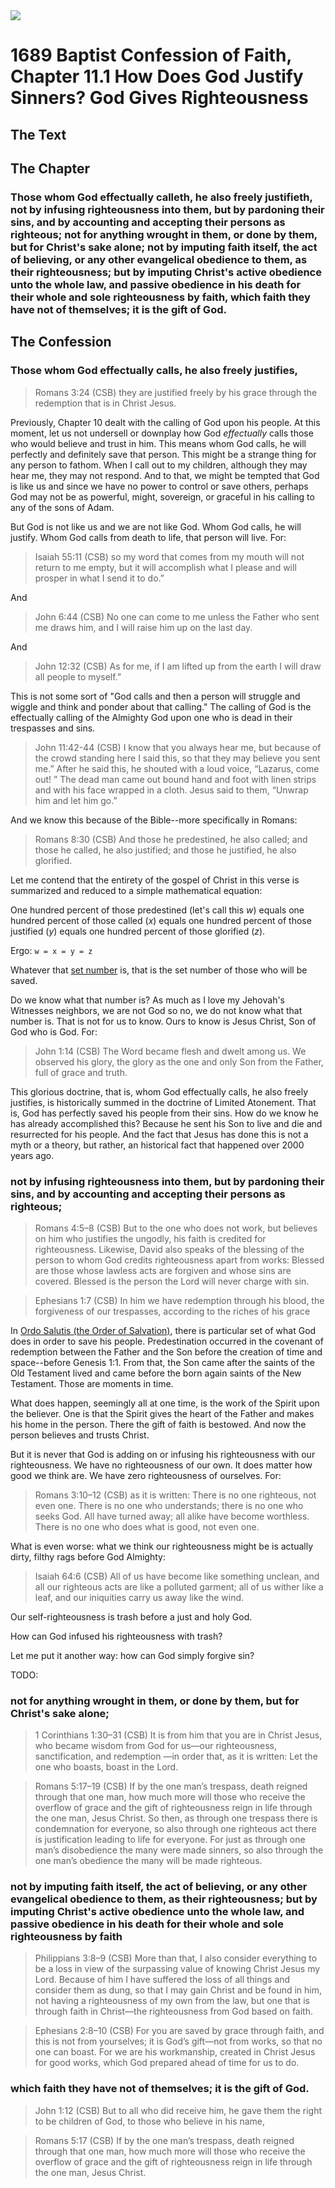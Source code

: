 <img class="intro-right" src="/images/art-1689.png">

# 1689 Baptist Confession of Faith, Chapter 11.1 How Does God Justify Sinners? God Gives Righteousness

## The Text

## The Chapter

### Those whom God effectually calleth, he also freely justifieth, not by infusing righteousness into them, but by pardoning their sins, and by accounting and accepting their persons as righteous; not for anything wrought in them, or done by them, but for Christ's sake alone; not by imputing faith itself, the act of believing, or any other evangelical obedience to them, as their righteousness; but by imputing Christ's active obedience unto the whole law, and passive obedience in his death for their whole and sole righteousness by faith, which faith they have not of themselves; it is the gift of God.

## The Confession

### Those whom God effectually calls, he also freely justifies,

>Romans 3:24 (CSB) they are justified freely by his grace through the redemption that is in Christ Jesus.

Previously, Chapter 10 dealt with the calling of God upon his people. At this moment, let us not undersell or downplay how God *effectually* calls those who would believe and trust in him. This means whom God calls, he will perfectly and definitely save that person. This might be a strange thing for any person to fathom. When I call out to my children, although they may hear me, they may not respond. And to that, we might be tempted that God is like us and since we have no power to control or save others, perhaps God may not be as powerful, might, sovereign, or graceful in his calling to any of the sons of Adam.

But God is not like us and we are not like God. Whom God calls, he will justify. Whom God calls from death to life, that person will live. For:

>Isaiah 55:11 (CSB) so my word that comes from my mouth will not return to me empty, but it will accomplish what I please and will prosper in what I send it to do.”

And

>John 6:44 (CSB) No one can come to me unless the Father who sent me draws him, and I will raise him up on the last day.

And

>John 12:32 (CSB) As for me, if I am lifted up from the earth I will draw all people to myself.”

This is not some sort of "God calls and then a person will struggle and wiggle and think and ponder about that calling." The calling of God is the effectually calling of the Almighty God upon one who is dead in their trespasses and sins.

>John 11:42-44 (CSB) I know that you always hear me, but because of the crowd standing here I said this, so that they may believe you sent me.” After he said this, he shouted with a loud voice, <bgy>“Lazarus, come out! ”</bgy> The dead man came out bound hand and foot with linen strips and with his face wrapped in a cloth. Jesus said to them, “Unwrap him and let him go.”

And we know this because of the Bible--more specifically in Romans:

>Romans 8:30 (CSB) And those he predestined, he also called; and <bgy>those he called, he also justified</bgy>; and those he justified, he also glorified.

Let me contend that the entirety of the gospel of Christ in this verse is summarized and reduced to a simple mathematical equation:

One hundred percent of those predestined (let's call this *w*) equals one hundred percent of those called (*x*) equals one hundred percent of those justified (*y*) equals one hundred percent of those glorified (*z*).

Ergo: `w = x = y = z`

Whatever that [set number](https://theologic.us/confession-1689/1689-03-6-the-free-purpose-of-the-will-of-god#are-effectually-called-unto-faith-in-christ) is, that is the set number of those who will be saved.

Do we know what that number is? As much as I love my Jehovah's Witnesses neighbors, we are not God so no, we do not know what that number is. That is not for us to know. Ours to know is Jesus Christ, Son of God who is God. For:

>John 1:14 (CSB) The Word became flesh and dwelt among us. We observed his glory, the glory as the one and only Son from the Father, full of grace and truth.

This glorious doctrine, that is, whom God effectually calls, he also freely justifies, is historically summed in the doctrine of Limited Atonement. That is, God has perfectly saved his people from their sins. How do we know he has already accomplished this? Because he sent his Son to live and die and resurrected for his people. And the fact that Jesus has done this is not a myth or a theory, but rather, an historical fact that happened over 2000 years ago.

### not by infusing righteousness into them, but by pardoning their sins, and by accounting and accepting their persons as righteous;

>Romans 4:5–8 (CSB) But to the one who does not work, but believes on him who justifies the ungodly, his faith is credited for righteousness. Likewise, David also speaks of the blessing of the person to whom God credits  righteousness apart from works: Blessed are those whose lawless acts are forgiven and whose sins are covered. Blessed is the person the Lord will never charge with sin.

>Ephesians 1:7 (CSB) In him we have redemption through his blood, the forgiveness of our trespasses, according to the riches of his grace

In [Ordo Salutis (the Order of Salvation)](https://theologic.us/doctrine-christ-saves/), there is particular set of what God does in order to save his people. Predestination occurred in the covenant of redemption between the Father and the Son before the creation of time and space--before Genesis 1:1. From that, the Son came after the saints of the Old Testament lived and came before the born again saints of the New Testament. Those are moments in time. 

What does happen, seemingly all at one time, is the work of the Spirit upon the believer. One is that the Spirit gives the heart of the Father and makes his home in the person. There the gift of faith is bestowed. And now the person believes and trusts Christ.

But it is never that God is adding on or infusing his righteousness with our righteousness. We have no righteousness of our own. It does matter how good we think are. We have zero righteousness of ourselves. For:

>Romans 3:10–12 (CSB) as it is written: There is no one righteous, not even one. There is no one who understands; there is no one who seeks God. All have turned away; all alike have become worthless. There is no one who does what is good, not even one.

What is even worse: what we think our righteousness might be is actually dirty, filthy rags before God Almighty:

>Isaiah 64:6 (CSB) All of us have become like something unclean, and all our righteous acts are like a polluted garment; all of us wither like a leaf, and our iniquities carry us away like the wind.

Our self-righteousness is trash before a just and holy God.

How can God infused his righteousness with trash? 

Let me put it another way: how can God simply forgive sin?

TODO:

### not for anything wrought in them, or done by them, but for Christ's sake alone;

>1 Corinthians 1:30–31 (CSB) It is from him that you are in Christ Jesus, who became wisdom from God for us—our righteousness, sanctification, and redemption —in order that, as it is written: Let the one who boasts, boast in the Lord.

>Romans 5:17–19 (CSB) If by the one man’s trespass, death reigned through that one man, how much more will those who receive the overflow of grace and the gift of righteousness reign in life through the one man, Jesus Christ. So then, as through one trespass there is condemnation for everyone, so also through one righteous act there is justification leading to life for everyone. For just as through one man’s disobedience the many were made sinners, so also through the one man’s obedience the many will be made righteous.

### not by imputing faith itself, the act of believing, or any other evangelical obedience to them, as their righteousness; but by imputing Christ's active obedience unto the whole law, and passive obedience in his death for their whole and sole righteousness by faith

>Philippians 3:8–9 (CSB) More than that, I also consider everything to be a loss in view of the surpassing value of knowing Christ Jesus my Lord. Because of him I have suffered the loss of all things and consider them as dung, so that I may gain Christ and be found in him, not having a righteousness of my own from the law, but one that is through faith in Christ—the righteousness from God based on faith.

>Ephesians 2:8–10 (CSB) For you are saved by grace through faith, and this is not from yourselves; it is God’s gift—not from works, so that no one can boast. For we are his workmanship, created in Christ Jesus for good works, which God prepared ahead of time for us to do.

### which faith they have not of themselves; it is the gift of God.

>John 1:12 (CSB) But to all who did receive him, he gave them the right to be children of God, to those who believe in his name,

>Romans 5:17 (CSB) If by the one man’s trespass, death reigned through that one man, how much more will those who receive the overflow of grace and the gift of righteousness reign in life through the one man, Jesus Christ.
